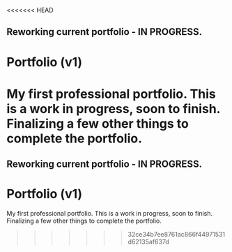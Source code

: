 <<<<<<< HEAD
## Reworking current portfolio - IN PROGRESS.

# Portfolio (v1)

My first professional portfolio. This is a work in progress, soon to finish. Finalizing a few other things to complete the portfolio.
=======
## Reworking current portfolio - IN PROGRESS. 

# Portfolio (v1)
My first professional portfolio. This is a work in progress, soon to finish. Finalizing a few other things to complete the portfolio. 
>>>>>>> 32ce34b7ee8761ac866f44971531d62135af637d
